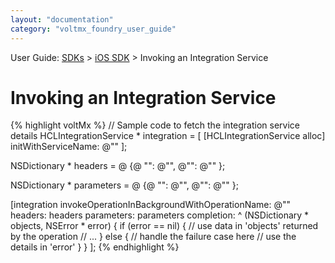```yaml
---
layout: "documentation"
category: "voltmx_foundry_user_guide"
---
```

                             

User Guide: [SDKs](../Foundry_SDKs.html) > [iOS SDK](Installing.html) > Invoking an Integration Service

Invoking an Integration Service
===============================

{% highlight voltMx %} // Sample code to fetch the integration service details
HCLIntegrationService * integration = [
    [HCLIntegrationService alloc]
    initWithServiceName: @"<service-name>"
];

NSDictionary * headers = @ {@
    "<header-name1>": @"<header-value1>",
    @"<header-name2>": @"<header-value2>"
};

NSDictionary * parameters = @ {@
    "<param-name1>": @"<param-value1>",
    @"<param-name2>": @"<param-value2>"
};

[integration invokeOperationInBackgroundWithOperationName: @"<operation-name>"
    headers: headers
    parameters: parameters
    completion: ^ (NSDictionary * objects, NSError * error) {
        if (error == nil) {
            // use data in 'objects' returned by the operation
            // ...
        } else {
            // handle the failure case here
            // use the details in 'error'
        }
    }
];
{% endhighlight %}
